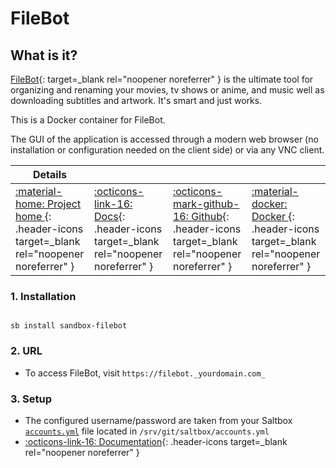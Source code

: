 # FileBot

## What is it?

[FileBot](http://www.filebot.net/){: target=_blank rel="noopener noreferrer" } is the ultimate tool for organizing and renaming your movies, tv shows or anime, and music well as downloading subtitles and artwork. It's smart and just works.

This is a Docker container for FileBot.

The GUI of the application is accessed through a modern web browser (no installation or configuration needed on the client side) or via any VNC client.

| Details     |             |             |             |
|-------------|-------------|-------------|-------------|
| [:material-home: Project home ](http://www.filebot.net/){: .header-icons target=_blank rel="noopener noreferrer" } | [:octicons-link-16: Docs](https://www.filebot.net/){: .header-icons target=_blank rel="noopener noreferrer" } | [:octicons-mark-github-16: Github](https://github.com/jlesage/docker-filebot){: .header-icons target=_blank rel="noopener noreferrer" } | [:material-docker: Docker ](https://hub.docker.com/r/jlesage/filebot){: .header-icons target=_blank rel="noopener noreferrer" }|

### 1. Installation

``` shell

sb install sandbox-filebot

```

### 2. URL

- To access FileBot, visit `https://filebot._yourdomain.com_`

### 3. Setup

- The configured username/password are taken from your Saltbox [`accounts.yml`](../../../saltbox/install/install/#configuration) file located in `/srv/git/saltbox/accounts.yml`
- [:octicons-link-16: Documentation](https://www.filebot.net/){: .header-icons target=_blank rel="noopener noreferrer" }
